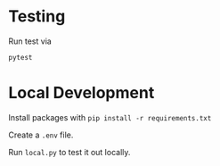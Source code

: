 

# Testing

Run test via

`pytest`

# Local Development

Install packages with `pip install -r requirements.txt`

Create a `.env` file. 

Run `local.py` to test it out locally.

